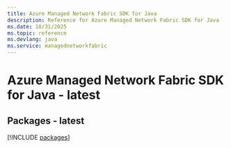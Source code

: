 ```yaml
---
title: Azure Managed Network Fabric SDK for Java
description: Reference for Azure Managed Network Fabric SDK for Java
ms.date: 10/31/2025
ms.topic: reference
ms.devlang: java
ms.service: managednetworkfabric
---
```

# Azure Managed Network Fabric SDK for Java - latest
## Packages - latest
[!INCLUDE [packages](managed-network-fabric-index.md)]